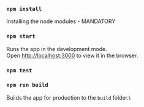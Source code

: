### `npm install`

Installing the node modules - MANDATORY

### `npm start`

Runs the app in the development mode.\
Open [http://localhost:3000](http://localhost:3000) to view it in the browser.

### `npm test`


### `npm run build`

Builds the app for production to the `build` folder.\
